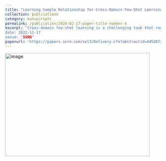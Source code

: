 ```yaml
---
title: "Learning Sample Relationship for Cross-Domain Few-Shot Learning"
collection: publications
category: manuscripts
permalink: /publication/2024-02-17-paper-title-number-4
excerpt: 'Cross-domain few-shot learning is a challenging task that requires models to be able to generalize from a source domain to disjoint target domains with limited labeled data. To address this challenge, this paper proposes a novel approach called sample relationship learning (SRL) to enhance the model’s generalization ability. The SRL module consists of both a static and a dynamic components, which work together to enhance the model’s generalization ability. The static module is performed on the feature maps extracted from the backbone network to learn the sample relationship, which is effective for identifying similarities between samples. 
date: 2022-11-17
venue: 'SSRN'
paperurl: 'https://papers.ssrn.com/sol3/Delivery.cfm?abstractid=4452073'
---
```

<img width="468" height="334" alt="image" src="https://github.com/user-attachments/assets/75fbc624-6481-4c9c-bc74-5fb959ccab9f" />
